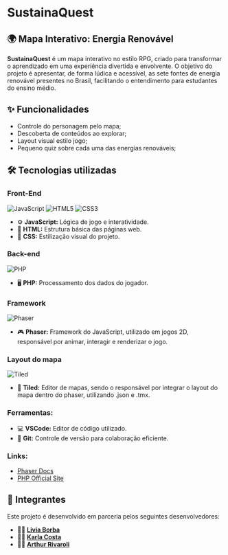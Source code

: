 # SustainaQuest

## 🌍 Mapa Interativo: Energia Renovável

**SustainaQuest** é um mapa interativo no estilo RPG, criado para transformar o aprendizado em uma experiência divertida e envolvente.
O objetivo do projeto é apresentar, de forma lúdica e acessível, as sete fontes de energia renovável presentes no Brasil, facilitando o entendimento para estudantes do ensino médio.

## ✨ Funcionalidades

- Controle do personagem pelo mapa;
- Descoberta de conteúdos ao explorar;
- Layout visual estilo jogo;
- Pequeno quiz sobre cada uma das energias renováveis;

## 🛠️ Tecnologias utilizadas

### Front-End
![JavaScript](https://img.shields.io/badge/JavaScript-F7DF1E?logo=javascript&logoColor=black&style=for-the-badge) ![HTML5](https://img.shields.io/badge/HTML5-E34F26?logo=html5&logoColor=white&style=for-the-badge) ![CSS3](https://img.shields.io/badge/CSS3-1572B6?logo=css3&logoColor=white&style=for-the-badge)

- ⚙️ **JavaScript:** Lógica de jogo e interatividade.
- 📄 **HTML:** Estrutura básica das páginas web.
- 🎨 **CSS:** Estilização visual do projeto. 

### Back-end

![PHP](https://img.shields.io/badge/PHP-777BB4?logo=php&logoColor=white&style=for-the-badge)

- 🖥️ **PHP:** Processamento dos dados do jogador.

### Framework

![Phaser](https://img.shields.io/badge/Phaser-2E3A59?logo=phaser&logoColor=white&style=for-the-badge)

- 🎮 **Phaser:** Framework do JavaScript, utilizado em jogos 2D, responsável por animar, interagir e renderizar o jogo.

### Layout do mapa

![Tiled](https://img.shields.io/badge/Tiled-6A4C93?style=for-the-badge&logoColor=white)

- 📍 **Tiled:** Editor de mapas, sendo o responsável por integrar o layout do mapa dentro do phaser, utilizando .json e .tmx.

### Ferramentas:  
- 💻 **VSCode:** Editor de código utilizado.  
- 🔧 **Git:** Controle de versão para colaboração eficiente.  

### Links:  
- [Phaser Docs](https://phaser.io/documentation)  
- [PHP Official Site](https://www.php.net/)  

## 👥 Integrantes

Este projeto é desenvolvido em parceria pelos seguintes desenvolvedores:

- 👩‍💻 [**Livia Borba**](https://github.com/LiivShipper)
- 👩‍💻 [**Karla Costa**](https://github.com/Karlaaacostab)
- 👩‍💻 [**Arthur Rivaroli**](https://github.com/ArthurRivaroli)